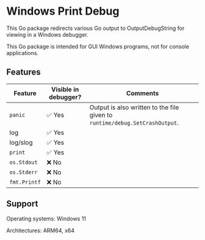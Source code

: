 # Windows Print Debug

This Go package redirects various Go output to OutputDebugString for viewing in
a Windows debugger.

This Go package is intended for GUI Windows programs, not for console
applications.

## Features

| Feature      | Visible in debugger? | Comments                                                                    |
|--------------|----------------------|-----------------------------------------------------------------------------|
| `panic`      | ✅ Yes                | Output is also written to the file given to `runtime/debug.SetCrashOutput`. |
| log          | ✅ Yes                |                                                                             |
| log/slog     | ✅ Yes                |                                                                             |
| `print`      | ✅ Yes                |                                                                             |
| `os.Stdout`  | ❌ No                 |                                                                             |
| `os.Stderr`  | ❌ No                 |                                                                             |
| `fmt.Printf` | ❌ No                 |                                                                             |

## Support

Operating systems: Windows 11

Architectures: ARM64, x64

